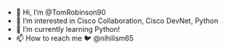 - 👋 Hi, I’m @TomRobinson90
- 👀 I’m interested in Cisco Collaboration, Cisco DevNet, Python
- 🌱 I’m currently learning Python!
- 📫 How to reach me 🐦 @nihilism65 

<!---
TomRobinson90/TomRobinson90 is a ✨ special ✨ repository because its `README.md` (this file) appears on your GitHub profile.
You can click the Preview link to take a look at your changes.
--->
